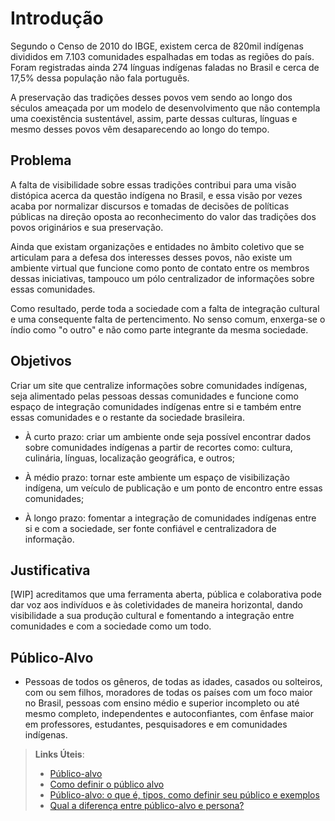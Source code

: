 # Introdução

Segundo o Censo de 2010 do IBGE, existem cerca de 820mil indígenas divididos em 7.103 comunidades espalhadas em todas as regiões do país. Foram registradas ainda 274 línguas indígenas faladas no Brasil e cerca de 17,5% dessa população não fala português.

A preservação das tradições desses povos vem sendo ao longo dos séculos ameaçada por um modelo de desenvolvimento que não contempla uma coexistência sustentável, assim, parte dessas culturas, línguas e mesmo desses povos vêm desaparecendo ao longo do tempo.


## Problema

A falta de visibilidade sobre essas tradições contribui para uma visão distópica acerca da questão indígena no Brasil, e essa visão por vezes acaba por normalizar discursos e tomadas de decisões de políticas públicas na direção oposta ao reconhecimento do valor das tradições dos povos originários e sua preservação.

Ainda que existam organizações e entidades no âmbito coletivo que se articulam para a defesa dos interesses desses povos, não existe um ambiente virtual que funcione como ponto de contato entre os membros dessas iniciativas, tampouco um pólo centralizador de informações sobre essas comunidades.

Como resultado, perde toda a sociedade com a falta de integração cultural e uma consequente falta de pertencimento. No senso comum, enxerga-se o índio como "o outro" e não como parte integrante da mesma sociedade.


## Objetivos

Criar um site que centralize informações sobre comunidades indígenas, seja alimentado pelas pessoas dessas comunidades e funcione como espaço de integração comunidades indígenas entre si e também entre essas comunidades e o restante da sociedade brasileira.

- À curto prazo: criar um ambiente onde seja possível encontrar dados sobre comunidades indígenas a partir de recortes como: cultura, culinária, línguas, localização geográfica, e outros;

- À médio prazo: tornar este ambiente um espaço de visibilização indígena, um veículo de publicação e um ponto de encontro entre essas comunidades;

- À longo prazo: fomentar a integração de comunidades indígenas entre si e com a sociedade, ser fonte confiável e centralizadora de informação.


## Justificativa

[WIP]
acreditamos que uma ferramenta aberta, pública e colaborativa pode dar voz aos indivíduos e às coletividades de maneira horizontal, dando visibilidade a sua produção cultural e fomentando a integração entre comunidades e com a sociedade como um todo.


## Público-Alvo

-	Pessoas de todos os gêneros, de todas as idades, casados ou solteiros, com ou sem filhos,  moradores de todas os países com um foco maior no Brasil, pessoas com ensino médio e  superior incompleto ou até mesmo completo, independentes e autoconfiantes, com ênfase  maior em professores, estudantes, pesquisadores e em comunidades indígenas.

> **Links Úteis**:
> - [Público-alvo](https://blog.hotmart.com/pt-br/publico-alvo/)
> - [Como definir o público alvo](https://exame.com/pme/5-dicas-essenciais-para-definir-o-publico-alvo-do-seu-negocio/)
> - [Público-alvo: o que é, tipos, como definir seu público e exemplos](https://klickpages.com.br/blog/publico-alvo-o-que-e/)
> - [Qual a diferença entre público-alvo e persona?](https://rockcontent.com/blog/diferenca-publico-alvo-e-persona/)

